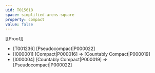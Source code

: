 ```yaml
---
uid: T015618
space: simplified-arens-square
property: compact
value: false
---
```

[[Proof]]

* [T001236] [Pseudocompact|P000022]
* [I000001] [Compact|P000016] => [Countably Compact|P000019]
* [I000004] [Countably Compact|P000019] => [Pseudocompact|P000022]

